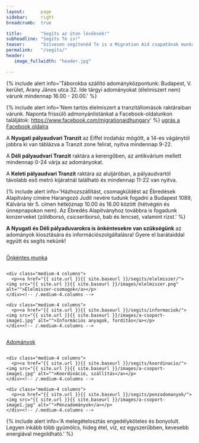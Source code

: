 ```yaml
---
layout:      page
sidebar:     right
breadcrumb:  true

title:       "Segíts az úton lévőknek!"
subheadline: "Segíts Te is!"
teaser:      "Szívesen segítenéd Te is a Migration Aid csapatának munkáját? Az alábbi módokon tudod ezt megtenni."
permalink:   "/segits/"
header:
   image_fullwidth: "header.jpg"

---
```


{% include alert info='Táborokba szállító adományközpontunk: Budapest, V. kerület, Arany János utca 32. Ide tárgyi adományokat (élelmiszert nem) várunk mindennap 16.00 - 20.00.' %}

{% include alert info='Nem tartós élelmiszert a tranzitállomások raktáraiban várunk. Naponta frissülő admonyánlistánkat a Facebook-oldalunkon találjátok: https://www.facebook.com/migrationaidhungary' %}
[ugrás a Facebook oldalra](https://www.facebook.com/migrationaidhungary)

A **Nyugati pályaudvari Tranzit** az Eiffel irodaház mögött, a 14-es vágánytól jobbra ki van táblázva a Tranzit zone felirat, nyitva mindennap 9-22. 

A **Déli pályaudvari Tranzit** raktára a kerengőben, az antikvárium mellett mindennap 0-24 várja az adományokat. 


A **Keleti pályaudvari Tranzit** raktára az aluljáróban, a pályaudvartól távolabb eső metró kijáratnál található és mindennap 11-22 van nyitva.


{% include alert info='Házhozszállítást, csomagküldést az Ébredések Alapítvány címére Harangozó Judit nevére tudunk fogadni a Budapest 1089, Kálvária tér 5. címen hétköznap 10.00 és 16.00 között (hétvégén és ünnepnapokon nem). Az Ébredés Alapítványhoz továbbra is fogadunk konzerveket (zöldborsó, csicseriborsó, bab és lencse), valamint rizst.' %}

**A Nyugati és Déli pályaduvarokra is önkéntesekre van szükségünk** az adományok kiosztására és információszolgáltalásra! Gyere el barátaiddal együtt és segíts nekünk!


<div class="row t30">
    <div class="medium-4 columns">
        <p><a href="{{ site.url }}{{ site.baseurl }}/segits/onkentesek/"><img src="{{ site.url }}{{ site.baseurl }}/images/onkentes.png" alt="">Önkéntes munka</a></p>
    </div><!-- /.medium-4.columns -->

    <div class="medium-4 columns">
      <p><a href="{{ site.url }}{{ site.baseurl }}/segits/elelmiszer/"><img src="{{ site.url }}{{ site.baseurl }}/images/elelmiszer.png" alt="">Élelmiszer-csomagok</a></p>
    </div><!-- /.medium-4.columns -->

    <div class="medium-4 columns">
      <p><a href="{{ site.url }}{{ site.baseurl }}/segits/informaciok/"><img src="{{ site.url }}{{ site.baseurl }}/images/a-csoport-image1.jpg" alt="">Információs anyagok, fordítás</a></p>
    </div><!-- /.medium-4.columns -->
</div><!-- /.row -->

<div class="row t30">
    <div class="medium-4 columns">
      <p><a href="{{ site.url }}{{ site.baseurl }}/segits/adomanyok/"><img src="{{ site.url }}{{ site.baseurl }}/images/adomany.png" alt="">Adományok</a></p>
    </div><!-- /.medium-4.columns -->

    <div class="medium-4 columns">
      <p><a href="{{ site.url }}{{ site.baseurl }}/segits/koordinacio/"><img src="{{ site.url }}{{ site.baseurl }}/images/a-csoport-image1.jpg" alt="">Koordináció, szállítás</a></p>
    </div><!-- /.medium-4.columns -->

    <div class="medium-4 columns">
      <p><a href="{{ site.url }}{{ site.baseurl }}/segits/penzadomanyok/"><img src="{{ site.url }}{{ site.baseurl }}/images/a-csoport-image1.jpg" alt="">Pénzadományok</a></p>
    </div><!-- /.medium-4.columns -->
</div><!-- /.row -->

{% include alert info='A melegételosztás engedélyköteles és bonyolult. Legyen inkább több gyümölcs, hideg étel, víz, ez egyszerűbben, kevesebb energiával megoldható.' %}
